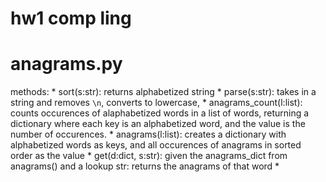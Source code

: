 # hw1 comp ling

# anagrams.py

methods:
	* sort(s:str): returns alphabetized string
	* parse(s:str): takes in a string and removes `\n`, converts to lowercase,
	* anagrams_count(l:list): counts occurences of alaphabetized words in a list of words, returning a dictionary where each key is an alphabetized word, and the value is the number of occurences.
	* anagrams(l:list): creates a dictionary with alphabetized words as keys, and all occurences of anagrams in sorted order as the value
	* get(d:dict, s:str): given the anagrams_dict from anagrams() and a lookup str: returns the anagrams of that word
	* 
